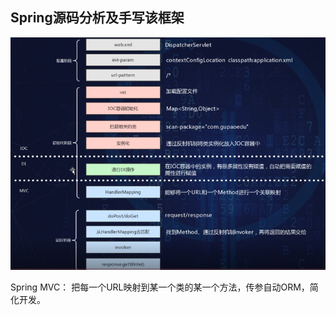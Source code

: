 ## Spring源码分析及手写该框架



![1532252226394](1532252226394.png)



Spring MVC： 把每一个URL映射到某一个类的某一个方法，传参自动ORM，简化开发。